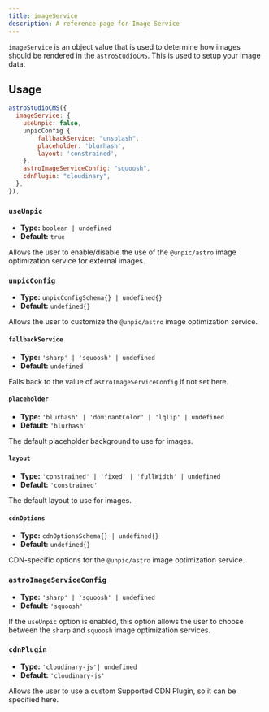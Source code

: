 ```yaml
---
title: imageService
description: A reference page for Image Service
---
```


`imageService` is an object value that is used to determine how images should be rendered in the `astroStudioCMS`. This is used to setup your image data.

## Usage

```js title="astro.config.mjs"  {2-11}
astroStudioCMS({
  imageService: {
    useUnpic: false,
    unpicConfig {
        fallbackService: "unsplash",
        placeholder: 'blurhash',
        layout: 'constrained',
    },
    astroImageServiceConfig: "squoosh",
    cdnPlugin: "cloudinary",
  },
}),
```

### `useUnpic`

- **Type:** `boolean | undefined`
- **Default:** `true`

Allows the user to enable/disable the use of the `@unpic/astro` image optimization service for external images.

### `unpicConfig`

- **Type:** `unpicConfigSchema{} | undefined{}`
- **Default:** `undefined{}`

Allows the user to customize the `@unpic/astro` image optimization service.

#### `fallbackService`

- **Type:** `'sharp' | 'squoosh' | undefined`
- **Default:** `undefined`

Falls back to the value of `astroImageServiceConfig` if not set here.

#### `placeholder`

- **Type:** `'blurhash' | 'dominantColor' | 'lqlip' | undefined`
- **Default:** `'blurhash'`

The default placeholder background to use for images.

#### `layout`

- **Type:** `'constrained' | 'fixed' | 'fullWidth' | undefined`
- **Default:** `'constrained'`

The default layout to use for images. 

#### `cdnOptions`

- **Type:** `cdnOptionsSchema{} | undefined{}`
- **Default:** `undefined{}`

CDN-specific options for the `@unpic/astro` image optimization service.

### `astroImageServiceConfig`

- **Type:** `'sharp' | 'squoosh' | undefined`
- **Default:** `'squoosh'`

If the `useUnpic` option is enabled, this option allows the user to choose between the `sharp` and `squoosh` image optimization services.

### `cdnPlugin`

- **Type:** `'cloudinary-js'| undefined`
- **Default:** `'cloudinary-js'`

Allows the user to use a custom Supported CDN Plugin, so it can be specified here.

